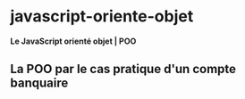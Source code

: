 # javascript-oriente-objet
**Le JavaScript orienté objet | POO**

## La POO par le cas pratique d'un compte banquaire